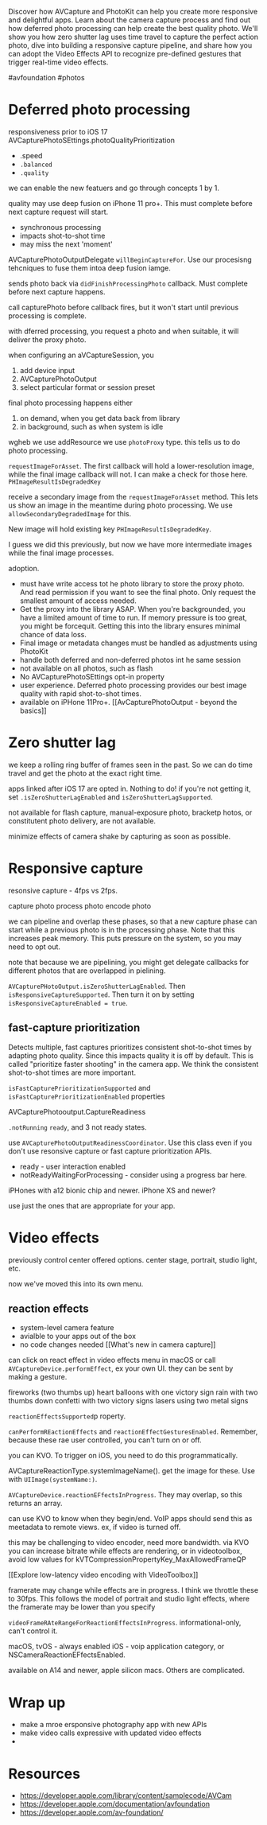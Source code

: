 Discover how AVCapture and PhotoKit can help you create more responsive and delightful apps. Learn about the camera capture process and find out how deferred photo processing can help create the best quality photo. We'll show you how zero shutter lag uses time travel to capture the perfect action photo, dive into building a responsive capture pipeline, and share how you can adopt the Video Effects API to recognize pre-defined gestures that trigger real-time video effects.

#avfoundation #photos 

# Deferred photo processing
responsiveness  prior to iOS 17
AVCapturePhotoSEttings.photoQualityPrioritization

* .speed
* `.balanced`
* `.quality`

we can enable the new featuers and go through concepts 1 by 1.

quality may use deep fusion on iPhone 11 pro+.  This must complete before next capture request will start.

* synchronous processing
* impacts shot-to-shot time
* may miss the next 'moment'

AVCapturePhotoOutputDelegate
`willBeginCaptureFor`.  Use our procesisng tehcniques to fuse them intoa  deep fusion iamge.

sends photo back via `didFinishProcessingPhoto` callback.  Must complete before next capture happens.

call capturePhoto before callback fires, but it won't start until previous processing is complete.

with dferred processing, you request a photo and when suitable, it will deliver the proxy photo.  

when configuring an aVCaptureSession, you

1.  add device input
2. AVCapturePhotoOutput
3. select particular format or session preset

final photo processing happens either

1.  on demand, when you get data back from library
2. in background, such as when system is idle

wgheb we use addResource we use `photoProxy` type.  this tells us to do photo processing.

`requestImageForAsset`.  The first callback will hold a lower-resolution image, while the final image callback will not.  I can make a check for those here.  `PHImageResultIsDegradedKey`

receive a secondary image from the `requestImageForAsset` method.  This lets us show an image in the meantime during photo processing.  We use `allowSecondaryDegradedImage` for this.

New image will hold existing key `PHImageResultIsDegradedKey`.

I guess we did this previously, but now we have more intermediate images while the final image processes.

adoption.
* must have write access tot he photo library to store the proxy photo.  And read permission if you want to see the final photo.  Only request the smallest amount of access needed.
* Get the proxy into the library ASAP.  When you're backgrounded, you have a limited amount of time to run.  If memory pressure is too great, you might be forcequit.  Getting this into the library ensures minimal chance of data loss.
* Final image or metadata changes must be handled as adjustments using PhotoKit
* handle both deferred and non-deferred photos int he same session
* not available on all photos, such as flash
* No AVCapturePhotoSEttings opt-in property
* user experience.  Deferred photo processing provides our best image quality with rapid shot-to-shot times. 
* available on iPHone 11Pro+.
[[AvCapturePhotoOutput - beyond the basics]]

# Zero shutter lag

we keep a rolling ring buffer of frames seen in the past.  So we can do time travel and get the photo at the exact right time.

apps linked after iOS 17 are opted in.  Nothing to do!
if you're not getting it, set `.isZeroShutterLagEnabled` and `isZeroShutterLagSupported`.

not available for flash capture, manual-exposure photo, bracketp hotos, or constitutent photo delivery, are not available.

minimize effects of camera shake by capturing as soon as possible.
# Responsive capture
resonsive capture - 4fps vs 2fps.  

capture photo
process photo
encode photo

we can pipeline and overlap these phases, so that a new capture phase can start while a previous photo is in the processing phase.  Note that this increases peak memory.  This puts pressure on the system, so you may need to opt out.


note that because we are pipelining, you might get delegate callbacks for different photos that are overlapped in pielining.

`AVCapturePHotoOutput.isZeroShutterLagEnabled`.  Then `isResponsiveCaptureSupported`.  Then turn it on by setting `isResponsiveCaptureEnabled = true`.  

## fast-capture prioritization
Detects multiple, fast captures
prioritizes consistent shot-to-shot times by adapting photo quality.
Since this impacts quality it is off by default.  This is called "prioritize faster shooting" in the camera app.  We think the consistent shot-to-shot times are more important.

`isFastCapturePrioritizationSupported` and `isFastCapturePrioritizationEnabled` properties

AVCapturePhotooutput.CaptureReadiness

`.notRunning` `ready`, and 3 not ready states.

use `AVCapturePhotoOutputReadinessCoordinator`.  Use this class even if you don't use resonsive capture or fast capture prioritization APIs.

* ready - user interaction enabled
* notReadyWaitingForProcessing - consider using a progress bar here.

iPHones with a12 bionic chip and newer.  iPhone XS and newer?

use just the ones that are appropriate for your app.
# Video effects

previously control center offered options.  center stage, portrait, studio light, etc.

now we've moved this into its own menu.  

## reaction effects
* system-level camera feature
* avialble to your apps out of the box
*  no code changes needed
[[What's new in camera capture]]

can click on react effect in video effects menu in macOS
or call `AVCaptureDevice.performEffect`, ex your own UI.
they can be sent by making a gesture.

fireworks (two thumbs up)
heart
balloons with one victory sign
rain with two thumbs down
confetti with two victory signs
lasers using two metal signs

`reactionEffectsSupported`p roperty.

`canPerformREactionEffects` and `reactionEffectGesturesEnabled`.  Remember, because these rae user controlled, you can't turn on or off.

you can KVO.  To trigger on iOS, you need to do this programmatically.  

AVCaptureReactionType.systemImageName().  get the image for these.  Use with `UIImage(systemName:)`.

`AVCaptureDevice.reactionEFfectsInProgress`.  They may overlap, so this returns an array.

can use KVO to know when they begin/end.  VoIP apps should send this as meetadata to remote views.  ex, if video is turned off.

this may be challenging to video encoder, need more bandwidth.  via KVO you can increase bitrate while effects are rendering, or in videotoolbox, avoid low values for kVTCompressionPropertyKey_MaxAllowedFrameQP

[[Explore low-latency video encoding with VideoToolbox]]

framerate may change while effects are in progress.  I think we throttle these to 30fps.  This follows the model of portrait and studio light effects, where the framerate may be lower than you specify

`videoFrameRAteRangeForReactionEffectsInProgress`. informational-only, can't control it.

macOS, tvOS - always enabled
iOS - voip application category, or NSCameraReactionEFfectsEnabled.

available on A14 and newer, apple silicon macs.  Others are complicated.

# Wrap up
* make a mroe ersponsive photography app with new APIs
* make video calls expressive with updated video effects
* 
# Resources
* https://developer.apple.com/library/content/samplecode/AVCam
* https://developer.apple.com/documentation/avfoundation
* https://developer.apple.com/av-foundation/

